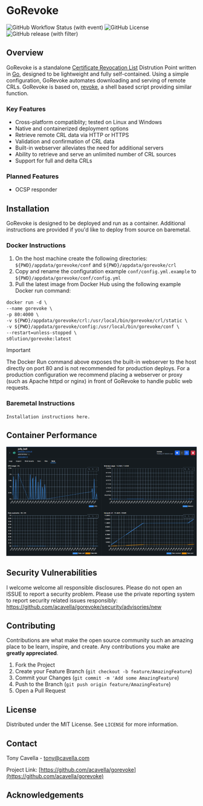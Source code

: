 # GoRevoke

<!-- PROJECT SHIELDS -->
![GitHub Workflow Status (with event)](https://img.shields.io/github/actions/workflow/status/acavella/gorevoke/gorelease.yml)
![GitHub License](https://img.shields.io/github/license/acavella/gorevoke)
![GitHub release (with filter)](https://img.shields.io/github/v/release/acavella/gorevoke)

## Overview

GoRevoke is a standalone [Certificate Revocation List](https://en.wikipedia.org/wiki/Certificate_revocation_list) Distrution Point written in [Go](https://go.dev/), designed to be lightweight and fully self-contained. Using a simple configuration, GoRevoke automates downloading and serving of remote CRLs. GoRevoke is based on, [revoke](https://github.com/acavella/revoke), a shell based script providing similar function.

### Key Features

- Cross-platform compatiblity; tested on Linux and Windows
- Native and containerized deployment options
- Retrieve remote CRL data via HTTP or HTTPS
- Validation and confirmation of CRL data
- Built-in webserver alleviates the need for additional servers
- Ability to retrieve and serve an unlimited number of CRL sources
- Support for full and delta CRLs

### Planned Features

- OCSP responder

## Installation

GoRevoke is designed to be deployed and run as a container. Additional instructions are provided if you'd like to deploy from source on baremetal.

### Docker Instructions

1. On the host machine create the following directories: `${PWD}/appdata/gorevoke/conf` and `${PWD}/appdata/gorevoke/crl`
2. Copy and rename the configuration example `conf/config.yml.example` to `${PWD}/appdata/gorevoke/conf/config.yml`
3. Pull the latest image from Docker Hub using the following example Docker run command:
```Shell
docker run -d \
--name gorevoke \
-p 80:4000 \
-v ${PWD}/appdata/gorevoke/crl:/usr/local/bin/gorevoke/crl/static \
-v ${PWD}/appdata/gorevoke/config:/usr/local/bin/gorevoke/conf \
--restart=unless-stopped \
s0lution/gorevoke:latest
```

> [!IMPORTANT]
> The Docker Run command above exposes the built-in webserver to the host directly on port 80 and is not recommended for production deploys. For a production configuration we recommend placing a webserver or proxy (such as Apache httpd or nginx) in front of GoRevoke to handle public web requests.

### Baremetal Instructions

```Text
Installation instructions here.
```

## Container Performance
![Docker Container Performance](assets/docker-stats.png)

## Security Vulnerabilities

I welcome welcome all responsible disclosures. Please do not open an ISSUE to report a security problem. Please use the private reporting system to report security related issues responsibly: https://github.com/acavella/gorevoke/security/advisories/new

## Contributing

Contributions are what make the open source community such an amazing place to be learn, inspire, and create. Any contributions you make are **greatly appreciated**.

1. Fork the Project
2. Create your Feature Branch (`git checkout -b feature/AmazingFeature`)
3. Commit your Changes (`git commit -m 'Add some AmazingFeature`)
4. Push to the Branch (`git push origin feature/AmazingFeature`)
5. Open a Pull Request

## License

Distributed under the MIT License. See `LICENSE` for more information.

## Contact

Tony Cavella - tony@cavella.com

Project Link: [https://github.com/acavella/gorevoke](https://github.com/acavella/gorevoke)

<!-- ACKNOWLEDGEMENTS -->
## Acknowledgements

